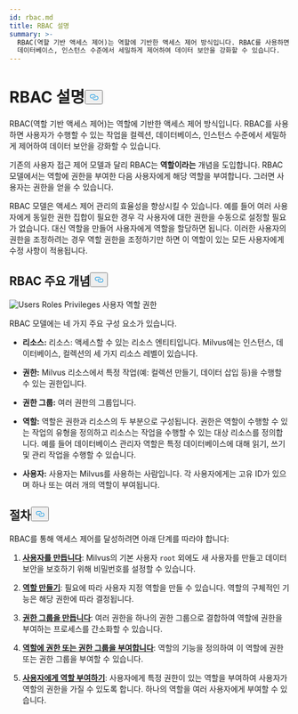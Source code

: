 ```yaml
---
id: rbac.md
title: RBAC 설명
summary: >-
  RBAC(역할 기반 액세스 제어)는 역할에 기반한 액세스 제어 방식입니다. RBAC를 사용하면 사용자가 수행할 수 있는 작업을 컬렉션,
  데이터베이스, 인스턴스 수준에서 세밀하게 제어하여 데이터 보안을 강화할 수 있습니다.
---
```

<h1 id="RBAC-Explained" class="common-anchor-header">RBAC 설명<button data-href="#RBAC-Explained" class="anchor-icon" translate="no">
      <svg translate="no"
        aria-hidden="true"
        focusable="false"
        height="20"
        version="1.1"
        viewBox="0 0 16 16"
        width="16"
      >
        <path
          fill="#0092E4"
          fill-rule="evenodd"
          d="M4 9h1v1H4c-1.5 0-3-1.69-3-3.5S2.55 3 4 3h4c1.45 0 3 1.69 3 3.5 0 1.41-.91 2.72-2 3.25V8.59c.58-.45 1-1.27 1-2.09C10 5.22 8.98 4 8 4H4c-.98 0-2 1.22-2 2.5S3 9 4 9zm9-3h-1v1h1c1 0 2 1.22 2 2.5S13.98 12 13 12H9c-.98 0-2-1.22-2-2.5 0-.83.42-1.64 1-2.09V6.25c-1.09.53-2 1.84-2 3.25C6 11.31 7.55 13 9 13h4c1.45 0 3-1.69 3-3.5S14.5 6 13 6z"
        ></path>
      </svg>
    </button></h1><p>RBAC(역할 기반 액세스 제어)는 역할에 기반한 액세스 제어 방식입니다. RBAC를 사용하면 사용자가 수행할 수 있는 작업을 컬렉션, 데이터베이스, 인스턴스 수준에서 세밀하게 제어하여 데이터 보안을 강화할 수 있습니다.</p>
<p>기존의 사용자 접근 제어 모델과 달리 RBAC는 <strong>역할이라는</strong> 개념을 도입합니다. RBAC 모델에서는 역할에 권한을 부여한 다음 사용자에게 해당 역할을 부여합니다. 그러면 사용자는 권한을 얻을 수 있습니다.</p>
<p>RBAC 모델은 액세스 제어 관리의 효율성을 향상시킬 수 있습니다. 예를 들어 여러 사용자에게 동일한 권한 집합이 필요한 경우 각 사용자에 대한 권한을 수동으로 설정할 필요가 없습니다. 대신 역할을 만들어 사용자에게 역할을 할당하면 됩니다. 이러한 사용자의 권한을 조정하려는 경우 역할 권한을 조정하기만 하면 이 역할이 있는 모든 사용자에게 수정 사항이 적용됩니다.</p>
<h2 id="RBAC-key-concepts" class="common-anchor-header">RBAC 주요 개념<button data-href="#RBAC-key-concepts" class="anchor-icon" translate="no">
      <svg translate="no"
        aria-hidden="true"
        focusable="false"
        height="20"
        version="1.1"
        viewBox="0 0 16 16"
        width="16"
      >
        <path
          fill="#0092E4"
          fill-rule="evenodd"
          d="M4 9h1v1H4c-1.5 0-3-1.69-3-3.5S2.55 3 4 3h4c1.45 0 3 1.69 3 3.5 0 1.41-.91 2.72-2 3.25V8.59c.58-.45 1-1.27 1-2.09C10 5.22 8.98 4 8 4H4c-.98 0-2 1.22-2 2.5S3 9 4 9zm9-3h-1v1h1c1 0 2 1.22 2 2.5S13.98 12 13 12H9c-.98 0-2-1.22-2-2.5 0-.83.42-1.64 1-2.09V6.25c-1.09.53-2 1.84-2 3.25C6 11.31 7.55 13 9 13h4c1.45 0 3-1.69 3-3.5S14.5 6 13 6z"
        ></path>
      </svg>
    </button></h2><p>
  
   <span class="img-wrapper"> <img translate="no" src="/docs/v2.6.x/assets/users-roles-privileges.png" alt="Users Roles Privileges" class="doc-image" id="users-roles-privileges" />
   </span> <span class="img-wrapper"> <span>사용자 역할 권한</span> </span></p>
<p>RBAC 모델에는 네 가지 주요 구성 요소가 있습니다.</p>
<ul>
<li><p><strong>리소스:</strong> 리소스: 액세스할 수 있는 리소스 엔티티입니다. Milvus에는 인스턴스, 데이터베이스, 컬렉션의 세 가지 리소스 레벨이 있습니다.</p></li>
<li><p><strong>권한:</strong> Milvus 리소스에서 특정 작업(예: 컬렉션 만들기, 데이터 삽입 등)을 수행할 수 있는 권한입니다.</p></li>
<li><p><strong>권한 그룹:</strong> 여러 권한의 그룹입니다.</p></li>
<li><p><strong>역할:</strong> 역할은 권한과 리소스의 두 부분으로 구성됩니다. 권한은 역할이 수행할 수 있는 작업의 유형을 정의하고 리소스는 작업을 수행할 수 있는 대상 리소스를 정의합니다. 예를 들어 데이터베이스 관리자 역할은 특정 데이터베이스에 대해 읽기, 쓰기 및 관리 작업을 수행할 수 있습니다.</p></li>
<li><p><strong>사용자:</strong> 사용자는 Milvus를 사용하는 사람입니다. 각 사용자에게는 고유 ID가 있으며 하나 또는 여러 개의 역할이 부여됩니다.</p></li>
</ul>
<h2 id="Procedures" class="common-anchor-header">절차<button data-href="#Procedures" class="anchor-icon" translate="no">
      <svg translate="no"
        aria-hidden="true"
        focusable="false"
        height="20"
        version="1.1"
        viewBox="0 0 16 16"
        width="16"
      >
        <path
          fill="#0092E4"
          fill-rule="evenodd"
          d="M4 9h1v1H4c-1.5 0-3-1.69-3-3.5S2.55 3 4 3h4c1.45 0 3 1.69 3 3.5 0 1.41-.91 2.72-2 3.25V8.59c.58-.45 1-1.27 1-2.09C10 5.22 8.98 4 8 4H4c-.98 0-2 1.22-2 2.5S3 9 4 9zm9-3h-1v1h1c1 0 2 1.22 2 2.5S13.98 12 13 12H9c-.98 0-2-1.22-2-2.5 0-.83.42-1.64 1-2.09V6.25c-1.09.53-2 1.84-2 3.25C6 11.31 7.55 13 9 13h4c1.45 0 3-1.69 3-3.5S14.5 6 13 6z"
        ></path>
      </svg>
    </button></h2><p>RBAC를 통해 액세스 제어를 달성하려면 아래 단계를 따라야 합니다:</p>
<ol>
<li><p><strong><a href="/docs/ko/users_and_roles.md#Create-a-user">사용자를 만듭니다</a></strong>: Milvus의 기본 사용자 <code translate="no">root</code> 외에도 새 사용자를 만들고 데이터 보안을 보호하기 위해 비밀번호를 설정할 수 있습니다.</p></li>
<li><p><strong><a href="/docs/ko/users_and_roles.md#Create-a-role">역할 만들기</a></strong>: 필요에 따라 사용자 지정 역할을 만들 수 있습니다. 역할의 구체적인 기능은 해당 권한에 따라 결정됩니다.</p></li>
<li><p><strong><a href="/docs/ko/privilege_group.md">권한 그룹을 만듭니다</a></strong>: 여러 권한을 하나의 권한 그룹으로 결합하여 역할에 권한을 부여하는 프로세스를 간소화할 수 있습니다.</p></li>
<li><p><strong><a href="/docs/ko/grant_privileges.md">역할에 권한 또는 권한 그룹을 부여합니다</a></strong>: 역할의 기능을 정의하여 이 역할에 권한 또는 권한 그룹을 부여할 수 있습니다.</p></li>
<li><p><strong><a href="/docs/ko/grant_roles.md">사용자에게 역할 부여하기</a></strong>: 사용자에게 특정 권한이 있는 역할을 부여하여 사용자가 역할의 권한을 가질 수 있도록 합니다. 하나의 역할을 여러 사용자에게 부여할 수 있습니다.</p></li>
</ol>
